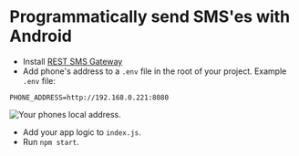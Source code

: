 # Programmatically send SMS'es with Android
- Install [REST SMS Gateway](https://play.google.com/store/apps/details?id=com.perfness.smsgateway.rest&hl=nl)
- Add phone's address to a `.env` file in the root of your project. Example `.env` file:
```
PHONE_ADDRESS=http://192.168.0.221:8080
```
![Your phones local address.](https://i.imgur.com/DHuwa8o.jpg)  
- Add your app logic to `index.js`.  
- Run `npm start`.
